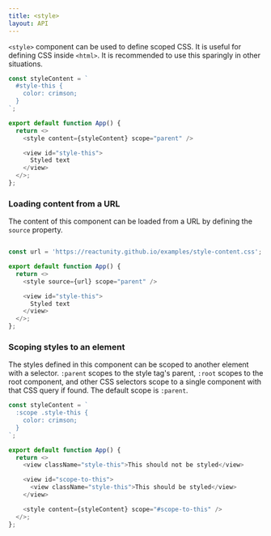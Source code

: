 ```yaml
---
title: <style>
layout: API
---
```


`<style>` component can be used to define scoped CSS. It is useful for defining CSS inside `<html>`.
It is recommended to use this sparingly in other situations.

<Sandpack>

```js App.js
const styleContent = `
  #style-this {
    color: crimson;
  }
`;

export default function App() {
  return <>
    <style content={styleContent} scope="parent" />

    <view id="style-this">
      Styled text
    </view>
  </>;
};
```

</Sandpack>

### Loading content from a URL

The content of this component can be loaded from a URL by defining the `source` property.

<Sandpack>

```js App.js

const url = 'https://reactunity.github.io/examples/style-content.css';

export default function App() {
  return <>
    <style source={url} scope="parent" />

    <view id="style-this">
      Styled text
    </view>
  </>;
};
```

</Sandpack>

### Scoping styles to an element

The styles defined in this component can be scoped to another element with a selector. `:parent` scopes to the style tag's parent, `:root` scopes to the root component, and other CSS selectors scope to a single component with that CSS query if found. The default scope is `:parent`.

<Sandpack>

```js App.js
const styleContent = `
  :scope .style-this {
    color: crimson;
  }
`;

export default function App() {
  return <>
    <view className="style-this">This should not be styled</view>

    <view id="scope-to-this">
      <view className="style-this">This should be styled</view>
    </view>

    <style content={styleContent} scope="#scope-to-this" />
  </>;
};
```

</Sandpack>
